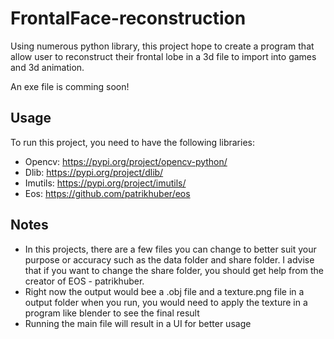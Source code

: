 # FrontalFace-reconstruction
Using numerous python library,  this project hope to create a program that allow user to reconstruct their frontal lobe in a 3d file to import into games and 3d animation.

An exe file is comming soon!

## Usage
To run this project, you need to have the following libraries: 
* Opencv: https://pypi.org/project/opencv-python/
* Dlib: https://pypi.org/project/dlib/
* Imutils: https://pypi.org/project/imutils/
* Eos: https://github.com/patrikhuber/eos

## Notes
- In this projects, there are a few files you can change to better suit your purpose or accuracy such as the data folder and share folder. I advise that if you want to change the share folder, you should get help from the creator of EOS - patrikhuber.
- Right now the output would bee a .obj file and a texture.png file in a output folder when you run, you would need to apply the texture in a program like blender to see the final result
- Running the main file will result in a UI for better usage
